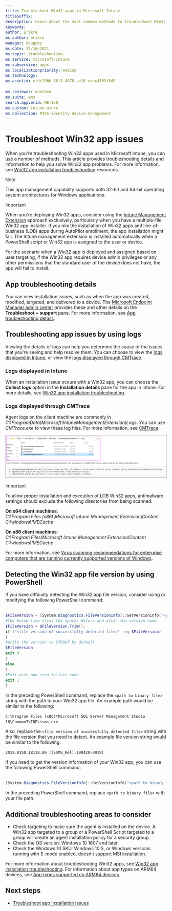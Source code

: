 ```yaml
---
title: Troubleshoot Win32 apps in Microsoft Intune
titleSuffix:
description: Learn about the most common methods to troubleshoot Win32 app issues with Microsoft Intune. 
keywords:
author: Erikre
ms.author: erikre
manager: dougeby
ms.date: 12/16/2021
ms.topic: troubleshooting
ms.service: microsoft-intune
ms.subservice: apps
ms.localizationpriority: medium
ms.technology:
ms.assetid: efdc196b-38f3-4678-ae16-cdec4303f8d2

ms.reviewer: manchen
ms.suite: ems
search.appverid: MET150
ms.custom: intune-azure
ms.collection: M365-identity-device-management
---
```


# Troubleshoot Win32 app issues

When you're troubleshooting Win32 apps used in Microsoft Intune, you can use a number of methods. This article provides troubleshooting details and information to help you solve Win32 app problems. For more information, see [Win32 app installation troubleshooting](/troubleshoot/mem/intune/troubleshoot-app-install#win32-app-installation-troubleshooting) resources.

> [!NOTE]
> This app management capability supports both 32-bit and 64-bit operating system architectures for Windows applications.

> [!IMPORTANT]
> When you're deploying Win32 apps, consider using the [Intune Management Extension](../apps/intune-management-extension.md) approach exclusively, particularly when you have a multiple-file Win32 app installer. If you mix the installation of Win32 apps and line-of-business (LOB) apps during AutoPilot enrollment, the app installation might fail. The Intune management extension is installed automatically when a PowerShell script or Win32 app is assigned to the user or device.
>
> For the scenario when a Win32 app is deployed and assigned based on user targeting, if the Win32 app requires device admin privileges or any other permissions that the standard user of the device does not have, the app will fail to install.

## App troubleshooting details

You can view installation issues, such as when the app was created, modified, targeted, and delivered to a device. The [Microsoft Endpoint Manager admin center](https://go.microsoft.com/fwlink/?linkid=2109431) provides these and other details on the **Troubleshoot + support** pane. For more information, see [App troubleshooting details](/troubleshoot/mem/intune/troubleshoot-app-install#app-troubleshooting-details).

## Troubleshooting app issues by using logs

Viewing the details of logs can help you determine the cause of the issues that you're seeing and help resolve them. You can choose to view the [logs displayed in Intune](apps-win32-troubleshoot.md#logs-displayed-in-intune), or view the [logs displayed through CMTrace](apps-win32-troubleshoot.md#logs-displayed-through-cmtrace). 

### Logs displayed in Intune

When an installation issue occurs with a Win32 app, you can choose the **Collect logs** option in the **Installation details** pane for the app in Intune. For more details, see [Win32 app installation troubleshooting](/troubleshoot/mem/intune/troubleshoot-app-install#win32-app-installation-troubleshooting).

### Logs displayed through CMTrace

Agent logs on the client machine are commonly in *C:\ProgramData\Microsoft\IntuneManagementExtension\Logs*. You can use *CMTrace.exe* to view these log files. For more information, see [CMTrace](/configmgr/core/support/cmtrace).

![Screenshot of the Agent logs on the client machine.](./media/apps-win32-app-management/apps-win32-app-10.png)

> [!IMPORTANT]
> To allow proper installation and execution of LOB Win32 apps, antimalware settings should exclude the following directories from being scanned:<p>
> **On x64 client machines**:<br>
> *C:\Program Files (x86)\Microsoft Intune Management Extension\Content*<br>
> *C:\windows\IMECache*
>  
> **On x86 client machines**:<br>
> *C:\Program Files\Microsoft Intune Management Extension\Content*<br>
> *C:\windows\IMECache*
>
> For more information, see [Virus scanning recommendations for enterprise computers that are running currently supported versions of Windows](https://support.microsoft.com/help/822158/virus-scanning-recommendations-for-enterprise-computers).

## Detecting the Win32 app file version by using PowerShell

If you have difficulty detecting the Win32 app file version, consider using or modifying the following PowerShell command:

``` PowerShell

$FileVersion = [System.Diagnostics.FileVersionInfo]::GetVersionInfo("<path to binary file>").FileVersion
#The below line trims the spaces before and after the version name
$FileVersion = $FileVersion.Trim();
if ("<file version of successfully detected file>" -eq $FileVersion)
{
#Write the version to STDOUT by default
$FileVersion
exit 0
}
else
{
#Exit with non-zero failure code
exit 1
}
```

In the preceding PowerShell command, replace the `<path to binary file>` string with the path to your Win32 app file. An example path would be similar to the following:

`C:\Program Files (x86)\Microsoft SQL Server Management Studio 18\Common7\IDE\ssms.exe`

Also, replace the `<file version of successfully detected file>` string with the file version that you need to detect. An example file version string would be similar to the following:

`2019.0150.18118.00 ((SSMS_Rel).190420-0019)`

If you need to get the version information of your Win32 app, you can use the following PowerShell command:

``` PowerShell

[System.Diagnostics.FileVersionInfo]::GetVersionInfo("<path to binary file>").FileVersion

```

In the preceding PowerShell command, replace `<path to binary file>` with your file path.

## Additional troubleshooting areas to consider
- Check targeting to make sure the agent is installed on the device. A Win32 app targeted to a group or a PowerShell Script targeted to a group will create an agent installation policy for a security group.
- Check the OS version: Windows 10 1607 and later.  
- Check the Windows 10 SKU. Windows 10 S, or Windows versions running with S-mode enabled, doesn't support MSI installation.

For more information about troubleshooting Win32 apps, see [Win32 app installation troubleshooting](/troubleshoot/mem/intune/troubleshoot-app-install#win32-app-installation-troubleshooting). For information about app types on ARM64 devices, see [App types supported on ARM64 devices](/troubleshoot/mem/intune/troubleshoot-app-install#app-types-supported-on-arm64-devices).

## Next steps

- [Troubleshoot app installation issues](/troubleshoot/mem/intune/troubleshoot-app-install)